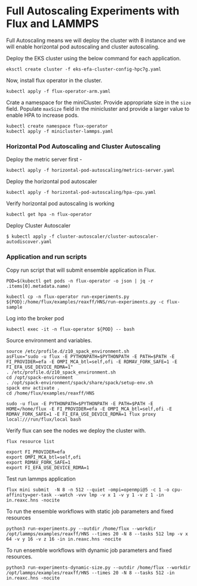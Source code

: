 # Full Autoscaling Experiments with Flux and LAMMPS
Full Autoscaling means we will deploy the cluster with 8 instance and we will enable horizontal pod autoscaling and cluster autoscaling. 

Deploy the EKS cluster using the below command for each application.
```console
eksctl create cluster -f eks-efa-cluster-config-hpc7g.yaml
```

Now, install flux operator in the cluster. 
```console
kubectl apply -f flux-operator-arm.yaml
```

Crate a namespace for the miniCluster. Provide appropriate size in the `size` field. Populate `maxSize` field in the minicluster
and provide a larger value to enable HPA to increase pods. 
```console
kubectl create namespace flux-operator
kubectl apply -f minicluster-lammps.yaml
```

### Horizontal Pod Autoscaling and Cluster Autoscaling
Deploy the metric server first - 
```console
kubectl apply -f horizontal-pod-autoscaling/metrics-server.yaml
```

Deploy the horizontal pod autoscaler
```console
kubectl apply -f horizontal-pod-autoscaling/hpa-cpu.yaml
```

Verify horizontal pod autoscaling is working
```console
kubectl get hpa -n flux-operator
```

Deploy Cluster Autoscaler
```console
$ kubectl apply -f cluster-autoscaler/cluster-autoscaler-autodiscover.yaml
```

### Application and run scripts
Copy run script that will submit ensemble application in Flux.
```console
POD=$(kubectl get pods -n flux-operator -o json | jq -r .items[0].metadata.name)

kubectl cp -n flux-operator run-experiments.py ${POD}:/home/flux/examples/reaxff/HNS/run-experiments.py -c flux-sample
```

Log into the broker pod
```console
kubectl exec -it -n flux-operator ${POD} -- bash
```

Source environment and variables. 
```console
source /etc/profile.d/z10_spack_environment.sh
asFlux="sudo -u flux -E PYTHONPATH=$PYTHONPATH -E PATH=$PATH -E FI_PROVIDER=efa -E OMPI_MCA_btl=self,ofi -E RDMAV_FORK_SAFE=1 -E FI_EFA_USE_DEVICE_RDMA=1"
. /etc/profile.d/z10_spack_environment.sh
cd /opt/spack-environment
. /opt/spack-environment/spack/share/spack/setup-env.sh
spack env activate .
cd /home/flux/examples/reaxff/HNS
```

```console
sudo -u flux -E PYTHONPATH=$PYTHONPATH -E PATH=$PATH -E HOME=/home/flux -E FI_PROVIDER=efa -E OMPI_MCA_btl=self,ofi -E RDMAV_FORK_SAFE=1 -E FI_EFA_USE_DEVICE_RDMA=1 flux proxy local:///run/flux/local bash
```

Verify flux can see the nodes we deploy the cluster with.
```console
flux resource list
```

```console
export FI_PROVIDER=efa
export OMPI_MCA_btl=self,ofi
export RDMAV_FORK_SAFE=1
export FI_EFA_USE_DEVICE_RDMA=1
```

Test run lammps application
```console
flux mini submit  -N 8 -n 512 --quiet -ompi=openmpi@5 -c 1 -o cpu-affinity=per-task --watch -vvv lmp -v x 1 -v y 1 -v z 1 -in in.reaxc.hns -nocite
```
To run the ensemble workflows with static job parameters and fixed resources
```console
python3 run-experiments.py --outdir /home/flux --workdir /opt/lammps/examples/reaxff/HNS --times 20 -N 8 --tasks 512 lmp -v x 64 -v y 16 -v z 16 -in in.reaxc.hns -nocite
```
To run ensemble workflows with dynamic job parameters and fixed resources. 
```console
python3 run-experiments-dynamic-size.py --outdir /home/flux --workdir /opt/lammps/examples/reaxff/HNS --times 20 -N 8 --tasks 512 -in in.reaxc.hns -nocite
```